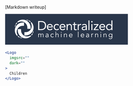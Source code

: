 [Markdown writeup]

<img src="public/images/components/Logo/1.png" alt="Logo 1" style="max-width: 100%;" /><br />

```jsx
<Logo
  imgsrc=""
  dark=""
>
  Children
</Logo>
```
